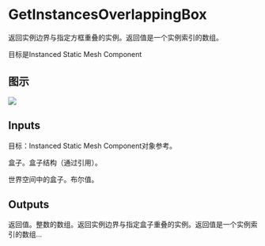 # GetInstancesOverlappingBox

返回实例边界与指定方框重叠的实例。返回值是一个实例索引的数组。

目标是Instanced Static Mesh Component

## 图示

![]($-20221218-18243783.png)

## Inputs

目标：Instanced Static Mesh Component对象参考。

盒子。盒子结构（通过引用）。

世界空间中的盒子。布尔值。 

## Outputs

返回值。整数的数组。返回实例边界与指定盒子重叠的实例。返回值是一个实例索引的数组...
